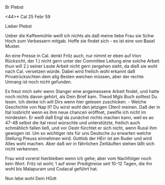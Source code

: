 Br Plebst

<44>* Cal 25 Febr 59

Lieber Plebst

Ueber die Kaffeemühle weiß ich nichts als daß meine liebe Frau sie Schw Hoch zum Verbessern mitgab. Hoffe sie findet sich - es ist eine von Basel Muster.

An eine Presse in Cal. denkt Fritz auch, nur nimmt er eben auf Irion Rücksicht, der 1.) nicht gern unter der Committee Leitung eine solche Arbeit thun will 2.) seiner Leute Arbeit nicht gern zergehen sieht, da dieß sie wohl nach Cal. versetzen würde. Dabei wird freilich wohl erkannt daß Privatrücksichten dem allg Besten weichen müssen, aber der rechte Umrang ist noch nicht gefunden.

Es freut mich sehr wenn Stanger eine angemessene Arbeit findet, und hatte noch nichts davon gehört, als Dein Brief kam. Theod Mgls Buch solltest Du lesen. Ich denke ich will Dirs wenn hier gelesen zuschicken. - Welche Geschichte von Nap II? Du wirst wohl den jetzigen (3ten) meinen. Daß der in Ital losbricht wenn es ihm neue chancen eröffnet, zweifle ich nicht im mindesten. Er weiß daß Engl da zunächst nichts machen kann, weil es ao 47-48 selbst die ital revol wünschte und unterstützte, freilich auch schmählich fallen ließ, und vor Oestr fürchtet er sich nicht, wenn Russl ihm gewogen ist. Um so wichtiger ists für uns Deutsche zu erwarten welche Stellung Preuss einnehmen wird. Gottlob der HErr ist am Ruder und wird Alles wohl machen. Aber daß wir in fährlichen Zeitläuften stehen läßt sich nicht verkennen.

Frau wird vorerst hierbleiben wenn ich gehe; aber vom Nachfolger noch kein Wort. Fritz ist wohl; <Revd P. Convert>1 auf einer Predigtreise seit 10-12 Tagen, die ihn wohl bis Malapuram und Codacal geführt hat.


Nun lebe wohl
 Dein HGdt
